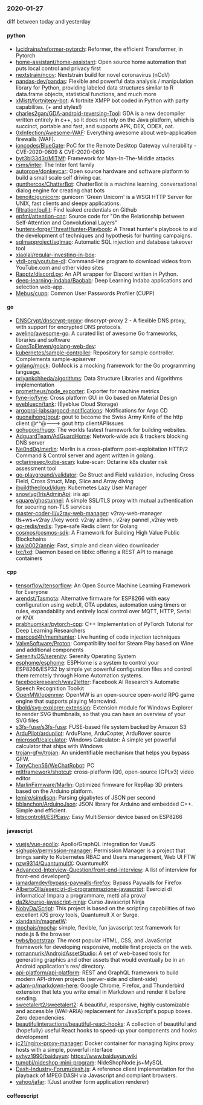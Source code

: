 ### 2020-01-27
diff between today and yesterday

#### python
* [lucidrains/reformer-pytorch](https://github.com/lucidrains/reformer-pytorch): Reformer, the efficient Transformer, in Pytorch
* [home-assistant/home-assistant](https://github.com/home-assistant/home-assistant):  Open source home automation that puts local control and privacy first
* [nextstrain/ncov](https://github.com/nextstrain/ncov): Nextstrain build for novel coronavirus (nCoV)
* [pandas-dev/pandas](https://github.com/pandas-dev/pandas): Flexible and powerful data analysis / manipulation library for Python, providing labeled data structures similar to R data.frame objects, statistical functions, and much more
* [xMistt/fortnitepy-bot](https://github.com/xMistt/fortnitepy-bot): A fortnite XMPP bot coded in Python with party capabilites. (+ and styles!)
* [charles2gan/GDA-android-reversing-Tool](https://github.com/charles2gan/GDA-android-reversing-Tool): GDA is a new decompiler written entirely in c++, so it does not rely on the Java platform, which is succinct, portable and fast, and supports APK, DEX, ODEX, oat.
* [0xInfection/Awesome-WAF](https://github.com/0xInfection/Awesome-WAF):  Everything awesome about web-application firewalls (WAF).
* [ioncodes/BlueGate](https://github.com/ioncodes/BlueGate): PoC for the Remote Desktop Gateway vulnerability - CVE-2020-0609 & CVE-2020-0610
* [byt3bl33d3r/MITMf](https://github.com/byt3bl33d3r/MITMf): Framework for Man-In-The-Middle attacks
* [rsms/inter](https://github.com/rsms/inter): The Inter font family
* [autorope/donkeycar](https://github.com/autorope/donkeycar): Open source hardware and software platform to build a small scale self driving car.
* [gunthercox/ChatterBot](https://github.com/gunthercox/ChatterBot): ChatterBot is a machine learning, conversational dialog engine for creating chat bots
* [benoitc/gunicorn](https://github.com/benoitc/gunicorn): gunicorn 'Green Unicorn' is a WSGI HTTP Server for UNIX, fast clients and sleepy applications.
* [filtration/pullit](https://github.com/filtration/pullit): Find leaked credentials on Github
* [epfml/attention-cnn](https://github.com/epfml/attention-cnn): Source code for "On the Relationship between Self-Attention and Convolutional Layers"
* [hunters-forge/ThreatHunter-Playbook](https://github.com/hunters-forge/ThreatHunter-Playbook): A Threat hunter's playbook to aid the development of techniques and hypothesis for hunting campaigns.
* [sqlmapproject/sqlmap](https://github.com/sqlmapproject/sqlmap): Automatic SQL injection and database takeover tool
* [xiaolai/regular-investing-in-box](https://github.com/xiaolai/regular-investing-in-box):   
* [ytdl-org/youtube-dl](https://github.com/ytdl-org/youtube-dl): Command-line program to download videos from YouTube.com and other video sites
* [Rapptz/discord.py](https://github.com/Rapptz/discord.py): An API wrapper for Discord written in Python.
* [deep-learning-indaba/Baobab](https://github.com/deep-learning-indaba/Baobab): Deep Learning Indaba applications and selection web-app.
* [Mebus/cupp](https://github.com/Mebus/cupp): Common User Passwords Profiler (CUPP)

#### go
* [DNSCrypt/dnscrypt-proxy](https://github.com/DNSCrypt/dnscrypt-proxy): dnscrypt-proxy 2 - A flexible DNS proxy, with support for encrypted DNS protocols.
* [avelino/awesome-go](https://github.com/avelino/awesome-go): A curated list of awesome Go frameworks, libraries and software
* [GoesToEleven/golang-web-dev](https://github.com/GoesToEleven/golang-web-dev): 
* [kubernetes/sample-controller](https://github.com/kubernetes/sample-controller): Repository for sample controller. Complements sample-apiserver
* [golang/mock](https://github.com/golang/mock): GoMock is a mocking framework for the Go programming language.
* [priyankchheda/algorithms](https://github.com/priyankchheda/algorithms): Data Structure Libraries and Algorithms implementation
* [prometheus/node_exporter](https://github.com/prometheus/node_exporter): Exporter for machine metrics
* [fyne-io/fyne](https://github.com/fyne-io/fyne): Cross platform GUI in Go based on Material Design
* [eyebluecn/tank](https://github.com/eyebluecn/tank): (Eyeblue Cloud Storage)
* [argoproj-labs/argocd-notifications](https://github.com/argoproj-labs/argocd-notifications): Notifications for Argo CD
* [guonaihong/gout](https://github.com/guonaihong/gout): gout to become the Swiss Army Knife of the http client @^^@---> gout http clientAPIissues
* [gohugoio/hugo](https://github.com/gohugoio/hugo): The worlds fastest framework for building websites.
* [AdguardTeam/AdGuardHome](https://github.com/AdguardTeam/AdGuardHome): Network-wide ads & trackers blocking DNS server
* [Ne0nd0g/merlin](https://github.com/Ne0nd0g/merlin): Merlin is a cross-platform post-exploitation HTTP/2 Command & Control server and agent written in golang.
* [octarinesec/kube-scan](https://github.com/octarinesec/kube-scan): kube-scan: Octarine k8s cluster risk assessment tool
* [go-playground/validator](https://github.com/go-playground/validator): Go Struct and Field validation, including Cross Field, Cross Struct, Map, Slice and Array diving
* [ibuildthecloud/klum](https://github.com/ibuildthecloud/klum): Kubernetes Lazy User Manager
* [snowlyg/IrisAdminApi](https://github.com/snowlyg/IrisAdminApi): iris api
* [square/ghostunnel](https://github.com/square/ghostunnel): A simple SSL/TLS proxy with mutual authentication for securing non-TLS services
* [master-coder-ll/v2ray-web-manager](https://github.com/master-coder-ll/v2ray-web-manager): v2ray-web-manager tls+ws+v2ray //key word: v2ray admin , v2ray pannel ,v2ray web
* [go-redis/redis](https://github.com/go-redis/redis): Type-safe Redis client for Golang
* [cosmos/cosmos-sdk](https://github.com/cosmos/cosmos-sdk):  A Framework for Building High Value Public Blockchains 
* [iawia002/annie](https://github.com/iawia002/annie):  Fast, simple and clean video downloader
* [lxc/lxd](https://github.com/lxc/lxd): Daemon based on liblxc offering a REST API to manage containers

#### cpp
* [tensorflow/tensorflow](https://github.com/tensorflow/tensorflow): An Open Source Machine Learning Framework for Everyone
* [arendst/Tasmota](https://github.com/arendst/Tasmota): Alternative firmware for ESP8266 with easy configuration using webUI, OTA updates, automation using timers or rules, expandability and entirely local control over MQTT, HTTP, Serial or KNX
* [prabhuomkar/pytorch-cpp](https://github.com/prabhuomkar/pytorch-cpp): C++ Implementation of PyTorch Tutorial for Deep Learning Researchers
* [marcosd4h/memhunter](https://github.com/marcosd4h/memhunter): Live hunting of code injection techniques
* [ValveSoftware/Proton](https://github.com/ValveSoftware/Proton): Compatibility tool for Steam Play based on Wine and additional components
* [SerenityOS/serenity](https://github.com/SerenityOS/serenity): Serenity Operating System
* [esphome/esphome](https://github.com/esphome/esphome): ESPHome is a system to control your ESP8266/ESP32 by simple yet powerful configuration files and control them remotely through Home Automation systems.
* [facebookresearch/wav2letter](https://github.com/facebookresearch/wav2letter): Facebook AI Research's Automatic Speech Recognition Toolkit
* [OpenMW/openmw](https://github.com/OpenMW/openmw): OpenMW is an open-source open-world RPG game engine that supports playing Morrowind.
* [tibold/svg-explorer-extension](https://github.com/tibold/svg-explorer-extension): Extension module for Windows Explorer to render SVG thumbnails, so that you can have an overview of your SVG files
* [s3fs-fuse/s3fs-fuse](https://github.com/s3fs-fuse/s3fs-fuse): FUSE-based file system backed by Amazon S3
* [ArduPilot/ardupilot](https://github.com/ArduPilot/ardupilot): ArduPlane, ArduCopter, ArduRover source
* [microsoft/calculator](https://github.com/microsoft/calculator): Windows Calculator: A simple yet powerful calculator that ships with Windows
* [trojan-gfw/trojan](https://github.com/trojan-gfw/trojan): An unidentifiable mechanism that helps you bypass GFW.
* [TonyChen56/WeChatRobot](https://github.com/TonyChen56/WeChatRobot): PC
* [mltframework/shotcut](https://github.com/mltframework/shotcut): cross-platform (Qt), open-source (GPLv3) video editor
* [MarlinFirmware/Marlin](https://github.com/MarlinFirmware/Marlin): Optimized firmware for RepRap 3D printers based on the Arduino platform.
* [lemire/simdjson](https://github.com/lemire/simdjson): Parsing gigabytes of JSON per second
* [bblanchon/ArduinoJson](https://github.com/bblanchon/ArduinoJson):  JSON library for Arduino and embedded C++. Simple and efficient.
* [letscontrolit/ESPEasy](https://github.com/letscontrolit/ESPEasy): Easy MultiSensor device based on ESP8266

#### javascript
* [vuejs/vue-apollo](https://github.com/vuejs/vue-apollo):  Apollo/GraphQL integration for VueJS
* [sighupio/permission-manager](https://github.com/sighupio/permission-manager): Permission Manager is a project that brings sanity to Kubernetes RBAC and Users management, Web UI FTW
* [nzw9314/QuantumultX](https://github.com/nzw9314/QuantumultX): QuantumultX
* [Advanced-Interview-Question/front-end-interview](https://github.com/Advanced-Interview-Question/front-end-interview): A list of interview for front-end developer()
* [iamadamdev/bypass-paywalls-firefox](https://github.com/iamadamdev/bypass-paywalls-firefox): Bypass Paywalls for Firefox
* [AlbertoOlla/esercizi-di-programmazione-javascript](https://github.com/AlbertoOlla/esercizi-di-programmazione-javascript): Esercizi di informatica! Impara a programmare, metti alla prova!
* [da2k/curso-javascript-ninja](https://github.com/da2k/curso-javascript-ninja): Curso Javascript Ninja
* [NobyDa/Script](https://github.com/NobyDa/Script): This project is based on the scripting capabilities of two excellent iOS proxy tools, Quantumult X or Surge.
* [xiandanin/magnetW](https://github.com/xiandanin/magnetW): 
* [mochajs/mocha](https://github.com/mochajs/mocha):  simple, flexible, fun javascript test framework for node.js & the browser
* [twbs/bootstrap](https://github.com/twbs/bootstrap): The most popular HTML, CSS, and JavaScript framework for developing responsive, mobile first projects on the web.
* [romannurik/AndroidAssetStudio](https://github.com/romannurik/AndroidAssetStudio): A set of web-based tools for generating graphics and other assets that would eventually be in an Android application's res/ directory.
* [api-platform/api-platform](https://github.com/api-platform/api-platform): REST and GraphQL framework to build modern API-driven projects (server-side and client-side)
* [adam-p/markdown-here](https://github.com/adam-p/markdown-here): Google Chrome, Firefox, and Thunderbird extension that lets you write email in Markdown and render it before sending.
* [sweetalert2/sweetalert2](https://github.com/sweetalert2/sweetalert2): A beautiful, responsive, highly customizable and accessible (WAI-ARIA) replacement for JavaScript's popup boxes. Zero dependencies.
* [beautifulinteractions/beautiful-react-hooks](https://github.com/beautifulinteractions/beautiful-react-hooks): A collection of beautiful and (hopefully) useful React hooks to speed-up your components and hooks development 
* [jc21/nginx-proxy-manager](https://github.com/jc21/nginx-proxy-manager): Docker container for managing Nginx proxy hosts with a simple, powerful interface
* [syhyz1990/baiduyun](https://github.com/syhyz1990/baiduyun):   https://www.baiduyun.wiki
* [tumobi/nideshop-mini-program](https://github.com/tumobi/nideshop-mini-program): NideShopNode.js+MySQL
* [Dash-Industry-Forum/dash.js](https://github.com/Dash-Industry-Forum/dash.js): A reference client implementation for the playback of MPEG DASH via Javascript and compliant browsers.
* [yahoo/jafar](https://github.com/yahoo/jafar): !(Just another form application renderer)

#### coffeescript
